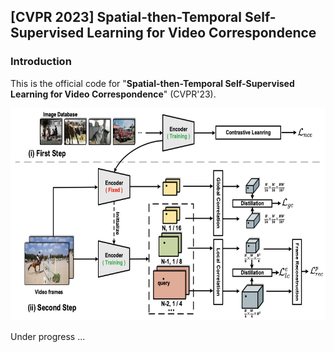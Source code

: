 ## [CVPR 2023] Spatial-then-Temporal Self-Supervised Learning for Video Correspondence



### Introduction

This is the official code for  "**Spatial-then-Temporal Self-Supervised Learning for Video Correspondence**" (CVPR'23).

<!-- ![](figure/framework.png) -->

<div  align="center">    
<img src="figure/framework.png"  height="340px"/> 
</div>


Under progress ...